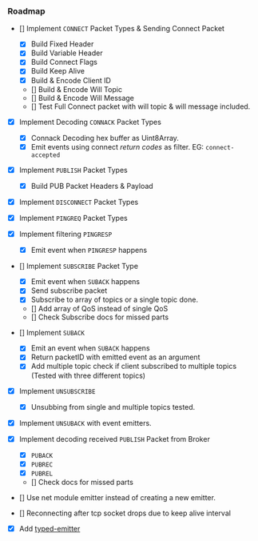 ### Roadmap

- [] Implement <code>CONNECT</code> Packet Types & Sending Connect Packet

  - [x] Build Fixed Header
  - [x] Build Variable Header
  - [x] Build Connect Flags
  - [x] Build Keep Alive
  - [x] Build & Encode Client ID
  - [] Build & Encode Will Topic
  - [] Build & Encode Will Message
  - [] Test Full Connect packet with will topic & will message included.

- [x] Implement Decoding <code>CONNACK</code> Packet Types
  - [x] Connack Decoding hex buffer as Uint8Array.
  - [x] Emit events using connect _return codes_ as filter. EG: <code>connect-accepted</code>
- [x] Implement <code>PUBLISH</code> Packet Types

  - [x] Build PUB Packet Headers & Payload

- [x] Implement <code>DISCONNECT</code> Packet Types
- [x] Implement <code>PINGREQ</code> Packet Types
- [x] Implement filtering <code>PINGRESP</code>

  - [x] Emit event when <code>PINGRESP</code> happens

- [] Implement <code>SUBSCRIBE</code> Packet Type

  - [x] Emit event when <code>SUBACK</code> happens
  - [x] Send subscribe packet
  - [x] Subscribe to array of topics or a single topic done.
  - [] Add array of QoS instead of single QoS
  - [] Check Subscribe docs for missed parts

- [] Implement <code>SUBACK</code>

  - [x] Emit an event when <code>SUBACK</code> happens
  - [x] Return packetID with emitted event as an argument
  - [x] Add multiple topic check if client subscribed to multiple topics (Tested with three different topics)

- [x] Implement <code>UNSUBSCRIBE</code>

  - [x] Unsubbing from single and multiple topics tested.

- [x] Implement <code>UNSUBACK</code> with event emitters.

- [x] Implement decoding received <code>PUBLISH</code> Packet from Broker

  - [x] <code>PUBACK</code>
  - [x] <code>PUBREC</code>
  - [x] <code>PUBREL</code>
  - [] Check docs for missed parts

- [] Use net module emitter instead of creating a new emitter.

- [] Reconnecting after tcp socket drops due to keep alive interval

- [x] Add [typed-emitter](https://github.com/andywer/typed-emitter)
